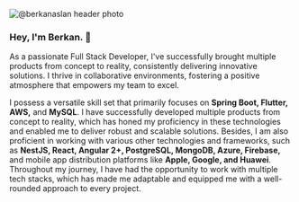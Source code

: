 ![@berkanaslan header photo](https://images.wallpapersden.com/image/download/snowy-mountains_a21paWeUmZqaraWkpJRmZWVlrWhmZw.jpg "@berkanaslan header photo")

### Hey, I'm Berkan. 👋

As a passionate Full Stack Developer, I've successfully brought multiple products from concept to reality, consistently delivering innovative solutions. I thrive in collaborative environments, fostering a positive atmosphere that empowers my team to excel.

I possess a versatile skill set that primarily focuses on **Spring Boot, Flutter, AWS,** and **MySQL**. I have successfully developed multiple products from concept to reality, which has honed my proficiency in these technologies and enabled me to deliver robust and scalable solutions. Besides, I am also proficient in working with various other technologies and frameworks, such as **NestJS, React, Angular 2+, PostgreSQL, MongoDB, Azure, Firebase,** and mobile app distribution platforms like **Apple, Google, and Huawei**. Throughout my journey, I have had the opportunity to work with multiple tech stacks, which has made me adaptable and equipped me with a well-rounded approach to every project.

